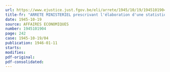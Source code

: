 ```yaml
---
url: https://www.ejustice.just.fgov.be/eli/arrete/1945/10/19/1945101904/justel
title-fr: "ARRETE MINISTERIEL prescrivant l'élaboration d'une statistique trimestrielle de l'activité dans l'industrie céramique"
date: 1945-10-19
source: AFFAIRES ECONOMIQUES
number: 1945101904
page: 242
case: 1945-10-19/04
publication: 1946-01-11
starts:
modifies:
pdf-original:
pdf-consolidated:
---
```


